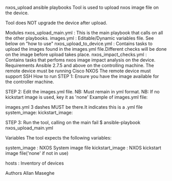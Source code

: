 nxos_upload ansible playbooks
Tool is used to upload nxos image file on the device.

Tool does NOT upgrade the device after upload.

Modules
nxos_upload_main.yml : This is the main playbook that calls on all the other playbooks.
images.yml : Editable/Dynamic variables file. See below on "how to use"
nxos_upload_to_device.yml : Contains tasks to upload the images found in the images.yml file.Different checks will be done on the image before upload takes place.
nxos_impact_checks.yml : Contains tasks that perfoms nxos image impact analysis on the device.
Requirements
Ansible 2.7.5 and above on the controlling machine.
The remote device must be running Cisco NXOS
The remote device must support SSH
How to run
STEP 1: Ensure you have the image available for the controller machine.

STEP 2: Edit the images.yml file. NB: Must remain in yml format. NB: If no kickstart image is used, key it as 'none' Example of images.yml file:

images.yml
3 dashes MUST be there.It indicates this is a .yml file
system_image: kickstart_image:

STEP 3: Run the tool, calling on the main fail $ ansible-playbook nxos_upload_main.yml

Variables
The tool expects the following variables:

system_image : NXOS System image file kickstart_image : NXOS kickstart image file('none' if not in use)

hosts : Inventory of devices

Authors
Allan Maseghe
